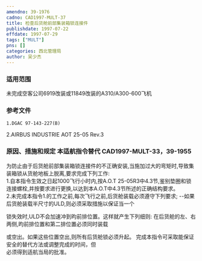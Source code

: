 ```yaml
---
amendno: 39-1976  
cadno: CAD1997-MULT-37  
title: 检查后货舱前部集装箱锁连接件  
publishdate: 1997-07-22  
effdate: 1997-07-29  
tags: ["MULT"]  
pns: []  
categories: 西北管理局  
author: 吴少杰  
---
```

  
### 适用范围  
未完成空客公司6919改装或11849改装的A310/A300-600飞机  
  
<!--more-->  
### 参考文件  
    1.DGAC 97-143-227(B)  
2.AIRBUS INDUSTRIE AOT 25-05 Rev.3  
  
### 原因、措施和规定 本适航指令替代 CAD1997-MULT-33，39-1955  
为防止由于后货舱前部集装箱锁连接件的不正确安装,当施加过大的弯矩时,导致集装箱锁从货舱地板上脱离,要求完成下列工作:  
    1.自本指令生效之日起1000飞行小时内,按A.O.T 25-05R3中4.3节,鉴别垫圈和锁连接螺栓,并按要求进行更换,以达到本A.O.T中4.3节所述的正确结构要求。  
    2.未完成本指令1.的工作之前,每次飞行之前,后货舱装载必须遵守下列要求; --如果后货舱装载半尺寸的ULD,则必须采取措施以保证当一个  
  
锁失效时,ULD不会加速冲到昀前排位置。这样就产生下列细则:       在后货舱的左、右两侧,昀前排位置和第二排位置必须同时装载  
      
或空出。如果这些位置空出,则所有后货舱锁必须升起。     完成本指令可采取能保证安全的替代方法或调整完成的时间，但  
必须得到适航当局的批准。  
